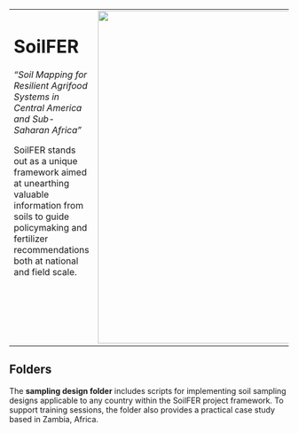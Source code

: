 <table style="width: 100%;">
  <tr>
    <td style="text-align: left; vertical-align: top; width: 75%;">
      <h1>SoilFER</h1>
      <p><em>“Soil Mapping for Resilient Agrifood Systems in Central America and Sub-Saharan Africa”</em></p>
      <p>SoilFER stands out as a unique framework aimed at unearthing valuable information from soils to guide policymaking and fertilizer recommendations both at national and field scale.</p>
    </td>
    <td style="text-align: right; vertical-align: top; width: 25%;">
      <img src="img/logo_soilfer.jpg" alt="SoilFER Logo" width="600px">
    </td>
  </tr>
</table>

## Folders

The **sampling design folder** includes scripts for implementing soil sampling designs applicable to any country within the SoilFER project framework. To support training sessions, the folder also provides a practical case study based in Zambia, Africa.


